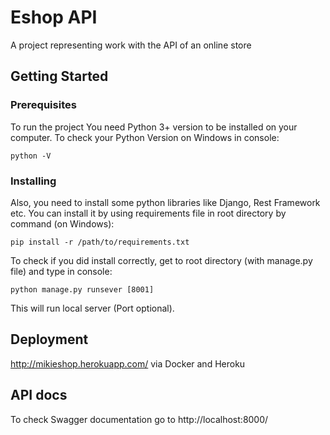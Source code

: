 # Eshop API

A project representing work with the API of an online store

## Getting Started

### Prerequisites

To run the project You need Python 3+ version to be installed on your computer. 
To check your Python Version on Windows in console:
```
python -V
```

### Installing

Also, you need to install some python libraries like Django, Rest Framework etc.
You can install it by using requirements file in root directory by command (on Windows):

```
pip install -r /path/to/requirements.txt
```

To check if you did install correctly, get to root directory (with manage.py file) and type in console:

```
python manage.py runsever [8001]
```

This will run local server (Port optional).

## Deployment

http://mikieshop.herokuapp.com/ via Docker and Heroku

## API docs

To check Swagger documentation go to http://localhost:8000/
